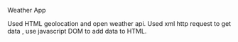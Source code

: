 Weather App

Used HTML geolocation and open weather api. Used xml http request to get data , use javascript DOM to add data to HTML.
